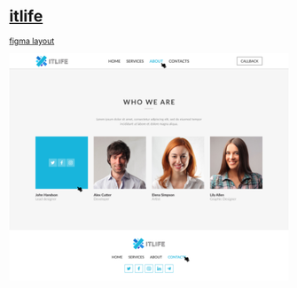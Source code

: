 # [itlife](https://github.com/AngelicaKD/ITLIFE.git)

[figma layout](https://www.figma.com/file/ItfvtrggJYa53XxImXkSn3/css-methodology-(Copy)?node-id=1%3A2&t=xfzQMGe1apb6q4uA-1)

![screenshot](/images/Main.png)